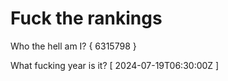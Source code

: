 # Fuck the rankings

Who the hell am I?
{ 6315798 }

What fucking year is it?
[ 2024-07-19T06:30:00Z ]
